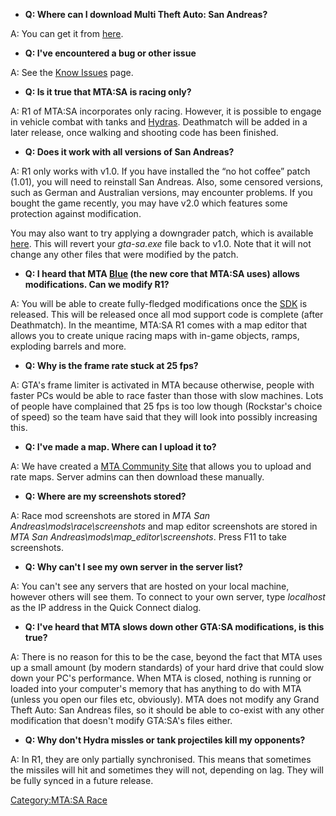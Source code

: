 -   **Q: Where can I download Multi Theft Auto: San Andreas?**

A: You can get it from [here](http://mtasa.com/downloads.php).

-   **Q: I've encountered a bug or other issue**

A: See the [Know Issues](/docs/MTA:SA_Race_Known_Issues.md "wikilink") page.

-   **Q: Is it true that MTA:SA is racing only?**

A: R1 of MTA:SA incorporates only racing. However, it is possible to engage in vehicle combat with tanks and [Hydras](/docs/Hydras.md "wikilink"). Deathmatch will be added in a later release, once walking and shooting code has been finished.

-   **Q: Does it work with all versions of San Andreas?**

A: R1 only works with v1.0. If you have installed the “no hot coffee” patch (1.01), you will need to reinstall San Andreas. Also, some censored versions, such as German and Australian versions, may encounter problems. If you bought the game recently, you may have v2.0 which features some protection against modification.

You may also want to try applying a downgrader patch, which is available [here](http://forum.mtasa.com/viewtopic.php?t=15151). This will revert your *gta-sa.exe* file back to v1.0. Note that it will not change any other files that were modified by the patch.

-   **Q: I heard that MTA [Blue](/docs/Blue.md "wikilink") (the new core that MTA:SA uses) allows modifications. Can we modify R1?**

A: You will be able to create fully-fledged modifications once the [SDK](/docs/SDK.md "wikilink") is released. This will be released once all mod support code is complete (after Deathmatch). In the meantime, MTA:SA R1 comes with a map editor that allows you to create unique racing maps with in-game objects, ramps, exploding barrels and more.

-   **Q: Why is the frame rate stuck at 25 fps?**

A: GTA's frame limiter is activated in MTA because otherwise, people with faster PCs would be able to race faster than those with slow machines. Lots of people have complained that 25 fps is too low though (Rockstar's choice of speed) so the team have said that they will look into possibly increasing this.

-   **Q: I've made a map. Where can I upload it to?**

A: We have created a [MTA Community Site](http://community.mtasa.com) that allows you to upload and rate maps. Server admins can then download these manually.

-   **Q: Where are my screenshots stored?**

A: Race mod screenshots are stored in *MTA San Andreas\\mods\\race\\screenshots* and map editor screenshots are stored in *MTA San Andreas\\mods\\map\_editor\\screenshots*. Press F11 to take screenshots.

-   **Q: Why can't I see my own server in the server list?**

A: You can't see any servers that are hosted on your local machine, however others will see them. To connect to your own server, type *localhost* as the IP address in the Quick Connect dialog.

-   **Q: I've heard that MTA slows down other GTA:SA modifications, is this true?**

A: There is no reason for this to be the case, beyond the fact that MTA uses up a small amount (by modern standards) of your hard drive that could slow down your PC's performance. When MTA is closed, nothing is running or loaded into your computer's memory that has anything to do with MTA (unless you open our files etc, obviously). MTA does not modify any Grand Theft Auto: San Andreas files, so it should be able to co-exist with any other modification that doesn't modify GTA:SA's files either.

-   **Q: Why don't Hydra missles or tank projectiles kill my opponents?**

A: In R1, they are only partially synchronised. This means that sometimes the missiles will hit and sometimes they will not, depending on lag. They will be fully synced in a future release.

[Category:MTA:SA Race](/docs/Category:MTA:SA_Race.md "wikilink")
